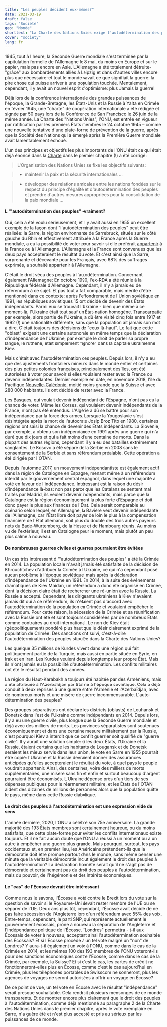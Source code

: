 ```yaml
---
title: "Les peuples décident eux-mêmes?"
date: 2021-03-19
draft: false
tags: "Société"
geo: "Monde"
shorttext: "La Charte des Nations Unies exige l'autodétermination des peuples. Mais il y a très peu d'exemples où les gouvernements ont rendu cela possible."
cover: "society"
lang: fr
---
```


1945, tout à l'heure, la Seconde Guerre mondiale s'est terminée par la capitulation formelle de l'Allemagne le 8 mai, du moins en Europe et sur le papier, mais pas encore en Asie.  L'Allemagne a été totalement détruite-"grâce" aux bombardements alliés à Leipzig et dans d'autres villes encore plus que nécessaire-et tout le monde savait ce que signifiait la guerre: la pire chose qui puisse arriver à une population touchée. Mentalement, cependant, il y avait un nouvel esprit d'optimisme: plus Jamais la guerre!

Déjà lors de la conférence internationale des grandes puissances de l'époque, la Grande-Bretagne, les États-Unis et la Russie à Yalta en Crimée en février 1945, une "charte" de coopération internationale a été rédigée et signée par 50 pays lors de la Conférence de San Francisco le 26 juin de la même année.  La Charte des "Nations Unies", l'ONU, est entrée en vigueur par ratification par les premiers États membres le 24 octobre 1945 – comme une nouvelle tentative d'une plate-forme de prévention de la guerre, après que la Société des Nations qui a émergé après la Première Guerre mondiale avait lamentablement échoué.  

L'un des principes et objectifs les plus importants de l'ONU était ce qui était déjà énoncé dans la [Charte](https://www.un.org/en/sections/un-charter/un-charter-full-text/index.html "UN Charter") dans le premier chapitre (!) a été corrigé:

> L'Organisation des Nations Unies se fixe les objectifs suivants:

> - maintenir la paix et la sécurité internationales ... 

> - développer des relations amicales entre les nations fondées sur le respect du principe d'égalité et d'autodétermination des peuples et prendre d'autres mesures appropriées pour la consolidation de la paix mondiale ...

#### L '"autodétermination des peuples" -vraiment?

Oui, cela a été voulu sérieusement, et il y avait aussi en 1955 un excellent exemple de la façon dont "l'autodétermination des peuples" peut être réalisée: la Sarre, la région environnante de Sarrebruck, située sur le côté gauche du Rhin et effectivement attribuée à la France après la Guerre mondiale, a eu la possibilité de voter pour savoir si elle préférait [appartenir](http://www.verfassungen.de/saar/vertrag56.htm "Vertrag zwischen der Bundesrepublik Deutschland und der Französischen Republik zur Regelung der Saarfrage") à la France ou à l'Allemagne. L'Allemagne et la France sont convenues que les deux pays accepteraient le résultat du vote. Et c'est ainsi que la Sarre, surprenante et décevante pour les Français, avec 68% des suffrages exprimés, a souhaité appartenir à l'Allemagne.

C'était le droit vécu des peuples à l'autodétermination. Concernant également l'Allemagne: En octobre 1990, l'ex-RDA a été réunie à la République fédérale d'Allemagne. Cependant, il n'y a jamais eu de référendum à ce sujet. Et pas tout à fait comparable, mais mérite d'être mentionné dans ce contexte: après l'effondrement de l'Union soviétique en 1991, les républiques soviétiques 15 ont décidé de devenir des États indépendants. Parmi eux se trouvait l'Ukraine - bien que même à ce moment-là, l'Ukraine était tout sauf un État-nation homogène. [Transcarpatie](/static/downloads/Gazette_41TranskarpatienSenkrecht-Kopie.pdf "Europa und der wiederauffl ammende Nationalismus") par exemple, alors partie de l'Ukraine, a dû être visité cinq fois entre 1917 et 1992 (!) une nationalité différente, sans que la population ait jamais son mot à dire. C'était toujours des décisions de "ceux là-haut". Le fait que cette "oblast" exigeait une certaine autonomie en même temps que la déclaration d'indépendance de l'Ukraine, par exemple le droit de parler sa propre langue, le ruthène, était simplement "ignoré" dans la capitale ukrainienne Kiev.

Mais c'était avec l'autodétermination des peuples. Depuis lors, il n'y a eu que des ajustements frontaliers mineurs dans le monde entier et certaines des plus petites colonies françaises, principalement des îles, ont été autorisées à voter pour savoir si elles voulaient rester avec la France ou devenir indépendantes. Dernier exemple en date, en novembre 2018, l'île du Pacifique [Nouvelle-Calédonie](http://www.pireport.org/articles/2016/11/07/new-caledonia-french-leaders-look-finalize-plans-2018-referendum "New Caledonia, French Leaders Look To Finalize Plans For 2018 Referendum"), moitié moins grande que la Suisse et avec 280 000 habitants. Ils ont décidé de rester avec la France.

Les Basques, qui voulait devenir indépendant de l'Espagne, n'ont pas eu la chance de voter. Même les Corses, qui voulaient devenir indépendants de la France, n'ont pas été entendus. L'Algérie a dû se battre pour son indépendance par la force des armes. Lorsque la Yougoslavie s'est désintégrée après la mort de l'autocrate Josip Broz Tito en 1980, certaines régions ont saisi la chance de devenir des États indépendants. La Slovénie, par exemple, a obtenu son indépendance en 1991 après une guerre qui n'a duré que dix jours et qui a fait moins d'une centaine de morts. Dans la plupart des autres régions, cependant, il y a eu des batailles extrêmement sanglantes. Le Kosovo a été séparé de la Serbie en 2008 sans le consentement de la Serbie et sans référendum préalable. Cette opération a été dirigée par l'OTAN.

Depuis l'automne 2017, un mouvement indépendantiste est également actif dans la région de Catalogne en Espagne, menant même à un référendum interdit par le gouvernement central espagnol, dans lequel une majorité a voté en faveur de l'indépendance. Intéressant est la raison du désir d'indépendance là-bas: non pas parce que les Catalans se sentent mal traités par Madrid, ils veulent devenir indépendants, mais parce que la Catalogne est la région économiquement la plus forte d'Espagne et doit donc payer le plus aux finances de l'État. Cela serait comparable au scénario selon lequel, en Allemagne, la Bavière veut devenir indépendante de l'Allemagne, car l'État libre doit payer de loin le plus à la compensation financière de l'État allemand, soit plus du double des trois autres payeurs nets du Bade-Wurtemberg, de la Hesse et de Hambourg réunis. Au moins vu de l'extérieur, il est en Catalogne pour le moment, mais plutôt un peu plus calme à nouveau.

#### De nombreuses guerres civiles et guerres pourraient être évitées 

Un cas très intéressant d '"autodétermination des peuples" a été la Crimée en 2014. La population locale n'avait jamais été satisfaite de la décision de Khrouchtchev d'attribuer la Crimée à l'Ukraine, ce qui n'a cependant posé aucun problème à l'époque soviétique, mais après la déclaration d'indépendance de l'Ukraine en 1991. En 2014, à la suite des événements dramatiques de Kiev Maidan, un référendum a donc été organisé en Crimée, dont la décision claire était de rechercher une ré-union avec la Russie. La Russie a accepté. Cependant, les dirigeants ukrainiens à Kiev n'avaient jamais dit oui à ce référendum, ils n'étaient pas d'accord avec l'autodétermination de la population en Crimée et voulaient empêcher le référendum. Pour cette raison, la sécession de la Crimée et sa réunification avec la Russie ont été et sont toujours considérées par de nombreux États comme contraires au droit international. Le non de Kiev était (géopolitiquement) pondéré plus haut que le désir clairement exprimé de la population de Crimée. Des sanctions ont suivi, c'est-à-dire l'autodétermination des peuples stipulée dans la Charte des Nations Unies?

Les quelque 35 millions de Kurdes vivent dans une région qui fait politiquement partie de la Turquie, mais aussi en partie située en Syrie, en Irak et en Iran. Les Kurdes veulent depuis longtemps leur propre État. Mais ils n'ont jamais eu la possibilité d'autodétermination. Les conflits militaires ont été le résultat pendant des années.

La région du Haut-Karabakh a toujours été habitée par des Arméniens, mais a été attribuée à l'Azerbaïdjan par Staline à l'époque soviétique. Cela a déjà conduit à deux reprises à une guerre entre l'Arménie et l'Azerbaïdjan, avec de nombreux morts et une misère de guerre incommensurable. L'auto-détermination des peuples?

Des groupes séparatistes ont déclaré les districts (oblasts) de Louhansk et Donetsk dans l'est de l'Ukraine comme indépendants en 2014. Depuis lors, il y a eu une guerre civile, plus longue que la Seconde Guerre mondiale et déjà avec des milliers de morts. Les provinces séparatistes sont soutenues économiquement et dans une certaine mesure militairement par la Russie, c'est pourquoi Kiev a interdit que ce conflit guerrier soit qualifié de "guerre civile". Il y aurait une solution simple: si les deux États, l'Ukraine et la Russie, étaient certains que les habitants de Lougansk et de Donetsk seraient les mieux servis dans leur union, le vote en Sarre en 1955 pourrait être copié: l'Ukraine et la Russie devraient donner des assurances anticipées qu'elles accepteraient le résultat du vote, à quel pays le peuple voudrait appartenir. Ainsi, des centaines, voire des milliers de morts supplémentaires, une misère sans fin et enfin et surtout beaucoup d'argent pourraient être économisés. L'Ukraine dépense près d'un tiers de ses dépenses publiques pour le réarmement militaire, et les États de l'OTAN aident des dizaines de millions de personnes alors que la population quitte le pays, même dans cette Russie diabolique.

#### Le droit des peuples à l'autodétermination est une expression vide de sens

L'année dernière, 2020, l'ONU a célébré son 75e anniversaire. La grande majorité des 193 États membres sont certainement heureux, ou du moins satisfaits, que cette plate-forme pour éviter les conflits internationaux existe toujours. Et il ne fait aucun doute que l'ONU a réussi à un moment ou à un autre à empêcher une guerre plus grande. Mais pourquoi, surtout, les pays occidentaux et, en premier lieu, les Américains prétendent-ils que la démocratie doit être promue partout dans le monde, sans même penser une minute que la véritable démocratie inclut également le droit des peuples à l'autodétermination? La déclaration honnête serait qu'il ne s'agit pas de démocratie et certainement pas du droit des peuples à l'autodétermination, mais du pouvoir, de l'hégémonie et des intérêts économiques.

#### Le "cas" de l'Écosse devrait être intéressant

Comme nous le savons, l'Écosse a voté contre le Brexit lors du vote sur la question de savoir si le Royaume-Uni devait rester membre de l'UE ou se séparer de l'UE. Deux ans plus tôt, cependant, l'Écosse avait décidé de ne pas faire sécession de l'Angleterre lors d'un référendum avec 55% des voix. Entre-temps, cependant, le parti SNP, qui représente actuellement le gouvernement écossais, prône à nouveau la séparation de l'Angleterre et l'indépendance politique de l'Écosse. "Londres" permettra - t-il aux Écossais de voter à nouveau, acceptant ainsi l'autodétermination souhaitée des Écossais? Et si l'Ecosse procède à un tel vote malgré un "non" de Londres? Y aura-t-il également un vote à l'ONU, comme dans le cas de la Crimée en 2014, et les mêmes 100 des 193 membres de l'ONU voteront-ils pour des sanctions économiques contre l'Écosse, comme dans le cas de la Crimée, par exemple, la Suisse? Et si c'est le cas, les cartes de crédit ne fonctionneront-elles plus en Écosse, comme c'est le cas aujourd'hui en Crimée, plus les téléphones portables de Swisscom ne sonneront, plus les agences de voyages ne seront autorisées à offrir un voyage en Écosse?

De ce point de vue, un tel vote en Écosse avec le résultat "indépendance" serait presque souhaitable. Cela rendrait plusieurs mensonges de ce monde transparents. Et de montrer encore plus clairement que le droit des peuples à l'autodétermination, comme déjà mentionné au paragraphe 2 de la Charte des Nations Unies dans le premier chapitre, après le vote exemplaire en Sarre, n'a guère été et n'est plus accepté et pris au sérieux par les puissances de ce monde.

